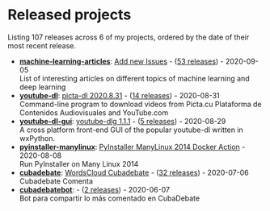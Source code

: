 # Released projects

Listing <!-- releases_count starts -->107<!-- releases_count ends --> releases across <!-- project_count starts -->6<!-- project_count ends --> of my projects, ordered by the date of their most recent release.

<!-- recent_releases starts -->
* **[machine-learning-articles](https://github.com/oleksis/machine-learning-articles)**: [Add new Issues](https://github.com/oleksis/machine-learning-articles/releases/tag/v1.0.49) - ([53 releases](https://github.com/oleksis/machine-learning-articles/releases)) - 2020-09-05
<br>List of interesting articles on different topics of machine learning and deep learning
* **[youtube-dl](https://github.com/oleksis/youtube-dl)**: [picta-dl 2020.8.31](https://github.com/oleksis/youtube-dl/releases/tag/v2020.8.31) - ([14 releases](https://github.com/oleksis/youtube-dl/releases)) - 2020-08-31
<br>Command-line program to download videos from Picta.cu Plataforma de Contenidos Audiovisuales and YouTube.com
* **[youtube-dl-gui](https://github.com/oleksis/youtube-dl-gui)**: [youtube-dlg 1.1.1](https://github.com/oleksis/youtube-dl-gui/releases/tag/v1.1.1) - ([5 releases](https://github.com/oleksis/youtube-dl-gui/releases)) - 2020-08-29
<br>A cross platform front-end GUI of the popular youtube-dl written in wxPython.
* **[pyinstaller-manylinux](https://github.com/oleksis/pyinstaller-manylinux)**: [PyInstaller ManyLinux 2014 Docker Action](https://github.com/oleksis/pyinstaller-manylinux/releases/tag/v1) - 2020-08-08
<br>Run PyInstaller on Many Linux 2014
* **[cubadebate](https://github.com/oleksis/cubadebate)**: [WordsCloud Cubadebate](https://github.com/oleksis/cubadebate/releases/tag/v1.2.18) - ([32 releases](https://github.com/oleksis/cubadebate/releases)) - 2020-07-06
<br>Cubadebate Comenta
* **[cubadebatebot](https://github.com/oleksis/cubadebatebot)**: [](https://github.com/oleksis/cubadebatebot/releases/tag/v0.1.1) - ([2 releases](https://github.com/oleksis/cubadebatebot/releases)) - 2020-06-07
<br>Bot para compartir lo más comentado en CubaDebate
<!-- recent_releases ends -->
